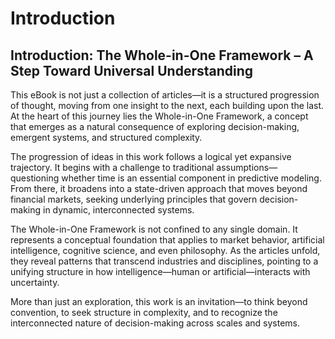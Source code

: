 # Introduction



## Introduction: The Whole-in-One Framework – A Step Toward Universal Understanding  

This eBook is not just a collection of articles—it is a structured progression of thought, moving from one insight to the next, each building upon the last. At the heart of this journey lies the Whole-in-One Framework, a concept that emerges as a natural consequence of exploring decision-making, emergent systems, and structured complexity.  

The progression of ideas in this work follows a logical yet expansive trajectory. It begins with a challenge to traditional assumptions—questioning whether time is an essential component in predictive modeling. From there, it broadens into a state-driven approach that moves beyond financial markets, seeking underlying principles that govern decision-making in dynamic, interconnected systems.  

The Whole-in-One Framework is not confined to any single domain. It represents a conceptual foundation that applies to market behavior, artificial intelligence, cognitive science, and even philosophy. As the articles unfold, they reveal patterns that transcend industries and disciplines, pointing to a unifying structure in how intelligence—human or artificial—interacts with uncertainty.  

More than just an exploration, this work is an invitation—to think beyond convention, to seek structure in complexity, and to recognize the interconnected nature of decision-making across scales and systems.  
